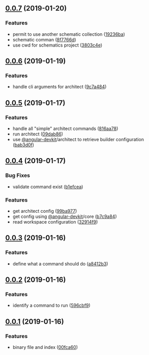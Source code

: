 ## [0.0.7](https://github.com/noelmace/simplified-angular-cli/compare/v0.0.6...v0.0.7) (2019-01-20)


### Features

* permit to use another schematic collection ([19236ba](https://github.com/noelmace/simplified-angular-cli/commit/19236ba))
* schematic comman ([8f7766d](https://github.com/noelmace/simplified-angular-cli/commit/8f7766d))
* use cwd for schematics project ([3803c4e](https://github.com/noelmace/simplified-angular-cli/commit/3803c4e))



## [0.0.6](https://github.com/noelmace/simplified-angular-cli/compare/v0.0.5...v0.0.6) (2019-01-19)


### Features

* handle cli arguments for architect ([9c7a484](https://github.com/noelmace/simplified-angular-cli/commit/9c7a484))



## [0.0.5](https://github.com/noelmace/simplified-angular-cli/compare/v0.0.4...v0.0.5) (2019-01-17)


### Features

* handle all "simple" architect commands ([816aa78](https://github.com/noelmace/simplified-angular-cli/commit/816aa78))
* run architect ([09dab86](https://github.com/noelmace/simplified-angular-cli/commit/09dab86))
* use [@angular-devkit](https://github.com/angular-devkit)/architect to retrieve builder configuration ([bab3d0f](https://github.com/noelmace/simplified-angular-cli/commit/bab3d0f))



## [0.0.4](https://github.com/noelmace/simplified-angular-cli/compare/v0.0.3...v0.0.4) (2019-01-17)


### Bug Fixes

* validate command exist ([b1efcea](https://github.com/noelmace/simplified-angular-cli/commit/b1efcea))


### Features

* get architect config ([99ba977](https://github.com/noelmace/simplified-angular-cli/commit/99ba977))
* get config using [@angular-devkit](https://github.com/angular-devkit)/core ([b7c9a84](https://github.com/noelmace/simplified-angular-cli/commit/b7c9a84))
* read workspace configuration ([32914f9](https://github.com/noelmace/simplified-angular-cli/commit/32914f9))



## [0.0.3](https://github.com/noelmace/simplified-angular-cli/compare/v0.0.2...v0.0.3) (2019-01-16)


### Features

* define what a command should do ([a8412b3](https://github.com/noelmace/simplified-angular-cli/commit/a8412b3))



## [0.0.2](https://github.com/noelmace/simplified-angular-cli/compare/v0.0.1...v0.0.2) (2019-01-16)


### Features

* identify a command to run ([596cbf9](https://github.com/noelmace/simplified-angular-cli/commit/596cbf9))



## [0.0.1](https://github.com/noelmace/simplified-angular-cli/compare/00fca60...v0.0.1) (2019-01-16)


### Features

* binary file and index ([00fca60](https://github.com/noelmace/simplified-angular-cli/commit/00fca60))



